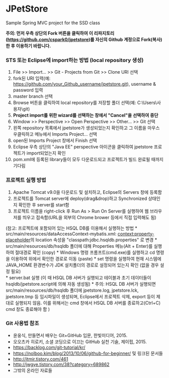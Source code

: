 # JPetStore
Sample Spring MVC project for the SSD class

__주의: 먼저 우측 상단의 Fork 버튼을 클릭하여 이 리파지토리(https://github.com/cspark0/jpetstore)를 자신의 Github 계정으로 Fork(복사) 한 후 이용하기 바랍니다.__

### STS 또는 Eclipse에 import하는 방법 (local repository 생성)

1. File >> Import... >> Git - Projects from Git >> Clone URI 선택
2. fork된  URI 입력(예: https://github.com/your_Github_username/jpetstore.git), username & password 입력  
3. master branch 선택  
4. Browse 버튼을 클릭하여 local repository를 저장할 폴더 선택(예: C:\Users\사용자\git)  
5. __Project import를 위한 wizard를 선택하는 창에서 "Cancel"을 선택하여 중단__   
6. Window >> Perspective >> Open Perspective >> Other... >> Git 선택  
7. 왼쪽 repository 목록에서 jpetstore가 생성되었는지 확인하고 그 이름을 마우스 우클릭하고 메뉴에서 Imports Project... 선택
8. open된 Imports Project 창에서 Finish 선택  
9. Eclipse 우측 상단의 "Java EE" perspective 아이콘을 클릭하여 jpetstore 프로젝트가 import되었는지 확인
10. pom.xml에 등록된 library들이 모두 다운로드되고 프로젝트가 빌드 완료될 때까지 기다림   

### 프로젝트 실행 방법
1. Apache Tomcat v9.0을 다운로드 및 설치하고, Eclipse의 Servers 창에 등록함      
2. 프로젝트를 Tomcat server에 deploy(drag&drop)하고 Synchronized 상태인지 확인한 후 server를 start함
3. 프로젝트 이름을 right-click 후 Run As > Run On Server를 실행하여  웹 브라우저를 띄우고 접속함(URL을 외부의 Chrome brower 등에서 직접 입력해도 됨)
 
(참고: 프로젝트에 포함되어 있는 HSQL DB를 이용해서 실행하는 방법
    * src/main/resources/dataAccessContext-mybatis.xml: <context:property-placeholder>의 location 속성을 "classpath:jdbc.hsqldb.properties" 로 변경
    * src/main/resources/db/hsqldb 폴더에 대해 Properties 메뉴(Alt + Enter)를 실행하여 절대경로 확인 (copy)
    * Windows 명령 프롬프트(cmd.exe)를 실행하고 cd 명령을 이용하여 위에서 확인한 경로로 이동 (paste)
    * set 명령을 실행하여 현재 시스템에 JAVA_HOME 환경변수가 JDK 설치폴더의 경로로 설정되어 있는지 확인 (없을 경우 설정 필요)    
    * server.bat 실행 (이 때 HSQL DB 서버가 실행되고 테이블과 초기 데이터들이 hsqldb/jpetstore.script에 의해 자동 생성됨)
    * 주의: HSQL DB 서버가 실행되면 src/main/resources/db/hsqldb 폴더에 jpetstore.log, jpetstore.lck, jpetstore.tmp 등 임시파일이 생성되며, Eclipse에서 프로젝트 삭제, export 등이 제대로 실행되지 않음. 이를 위해서는 cmd 창에서 HSQL DB 서버를 종료하고(Ctrl+C) cmd 창도 종료해야 함
)

### Git 사용법 참조

* 윤웅식, 만들면서 배우는 Git+GitHub 입문, 한빛미디어, 2015.  
* 오오츠카 히로키, 소셜 코딩으로 이끄는 GitHub 실천 기술, 제이펍, 2015.  
* <https://backlog.com/git-tutorial/kr/>  
* <https://nolboo.kim/blog/2013/10/06/github-for-beginner/> 및 링크된 문서들  
* <http://itmir.tistory.com/461>  
* <http://jwgye.tistory.com/38?category=689862>  
* 그밖의 온라인 자료들  
